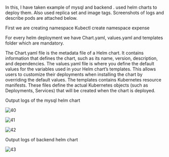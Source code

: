 In this, I have taken example of mysql and backend . used helm charts to deploy them. Also used replica set and image tags. Screenshots of logs and describe pods are attached below.

First we are creating namespace
Kubectl create namespace expense

For every helm deployment we have Chart.yaml, values.yaml and templates folder which are mandatory.

The Chart.yaml file is the metadata file of a Helm chart. It contains information that defines the chart, such as its name, version, description, and dependencies.
The values.yaml file is where you define the default values for the variables used in your Helm chart’s templates. This allows users to customize their deployments when installing the chart by overriding the default values.
The templates contains Kubernetes resource manifests. These files define the actual Kubernetes objects (such as Deployments, Services) that will be created when the chart is deployed.

Output logs of the mysql helm chart

![40](https://github.com/user-attachments/assets/ef807141-7390-4f67-a628-12c41ae03da0)

![41](https://github.com/user-attachments/assets/b0a555b7-e197-4972-83a7-45d1990c08d3)

![42](https://github.com/user-attachments/assets/bcb45b1f-e22d-404f-912f-520cce5ccdb7)

Output logs of backend helm chart

![43](https://github.com/user-attachments/assets/17f3074a-bfe2-4d53-a2ed-cee950a2a591)